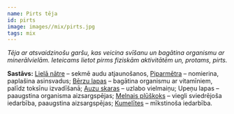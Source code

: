 ```yaml
---
name: Pirts tēja
id: pirts
image: images//mix/pirts.jpg
tags: mix
---
```

*Tēja ar atsvaidzinošu garšu, kas veicina svīšanu un bagātina organismu ar minerālvielām. Ieteicams lietot pirms fiziskām aktivitātēm un, protams, pirts.*

**Sastāvs:**
<a href="/mono/#liela_natre" target="_blank" rel="noopener noreferrer">Lielā nātre</a> – sekmē audu atjaunošanos, 
<a href="/mono/#piparmetra" target="_blank" rel="noopener noreferrer">Piparmētra</a> – nomierina, paplašina asinsvadus;
<a href="/mono/#berzu_lapas" target="_blank" rel="noopener noreferrer">Bērzu lapas</a> – bagātina organismu ar vitamīniem, palīdz toksīnu izvadīšanā;
<a href="/mono/#auzu_skaras" target="_blank" rel="noopener noreferrer">Auzu skaras</a> – uzlabo vielmaiņu;
Upeņu lapas – paaugstina organisma aizsargspējas;
<a href="/mono/#melnais_pluskoks" target="_blank" rel="noopener noreferrer">Melnais plūškoks</a> – viegli sviedrējoša iedarbība, paaugstina aizsargspējas;
<a href="/mono/#kumelites" target="_blank" rel="noopener noreferrer">Kumelītes</a> – mīkstinoša iedarbība.